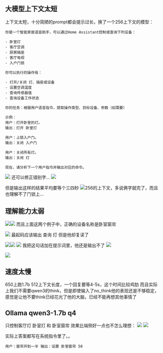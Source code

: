 ## 大模型上下文太短
上下文太短，十分简陋的prompt都会提示过长，换了一个256上下文的模型：
```
你是一个智能家居语音助手，可以通过Home Assistant控制或查询下列设备：

- 卧室灯
- 客厅空调
- 厨房插座
- 客厅电视
- 入户门锁

你可以执行的操作有：

- 打开/关闭 灯、插座或设备
- 设置空调温度
- 查询传感器值
- 查询设备工作状态

你的任务：根据用户语音指令，提取操作类型、目标设备、参数（如需要）

示例：
用户：打开卧室的灯。
输出：打开 卧室灯

用户：上锁入户门。
输出：关闭 入户门

用户：关闭所有灯。
输出：关闭 灯

现在，请分析下一个用户指令并输出对应的命令。
```


![](../file/Pasted%20image%2020250519113127.png)
还可以修正错别字...
![](../file/企业微信截图_1747625652177.png)

但是输出这样的结果平均要等个三四秒
![](file:///C:/Users/Admin/AppData/Local/Temp/企业微信截图_1747626002379.png)256的上下文，多说俩字就完了，而且也理解不了门锁上...





## 理解能力太弱
![](../file/Pasted%20image%2020250522152411.png)![](../file/Pasted%20image%2020250522152450.png)
而且上面这两个例子中，正确的设备名称是卧室窗帘

![](../file/Pasted%20image%2020250522152707.png)
最起码应该输出 查询 灯
但是他却复读了

![](../file/Pasted%20image%2020250522152851.png)![](../file/Pasted%20image%2020250522152908.png)
![](../file/Pasted%20image%2020250522153012.png)
我把这句话加在提示词里，他还是输出不了
![](../file/Pasted%20image%2020250522152939.png)


![](../file/Pasted%20image%2020250522155425.png)



## 速度太慢
650上跑1.7b 512上下文长度，一个回复要等4-5s，这个时间比较鸡肋
而且实际上我们不需要qwen3的think，但是即使输入了no_think他的表现还是不够稳定，感觉是让他不要think已经花光了他的大脑，已经不能再想其他事情了




## Ollama qwen3-1.7b q4
只控制客厅灯 卧室灯 和 卧室窗帘
效果比端侧好一点也不怎么理想：
![](../file/Pasted%20image%2020250523104904.png)
![](../file/Pasted%20image%2020250523105143.png)

实际上答案都写在系统指令里了。。
```
用户：窗帘开到一半 输出：设置 卧室窗帘 50
```
